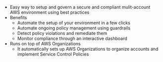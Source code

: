- Easy way to setup and govern a secure and compliant mulit-account AWS environment using best practices
- Benefits
	- Automate the setup of your environment in a few clicks
	- Automate ongoing policy management using guardrails
	- Detect policy violations and remediate them
	- Monitor compliance through an interactive dashboard
- Runs on top of AWS Organizations
	- It automatically sets up AWS Organizations to organize accounts and implement Service Control Policies
